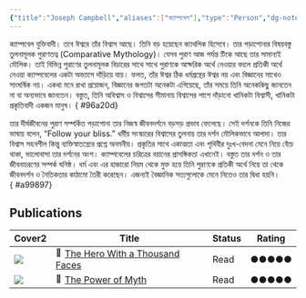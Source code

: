 ```yaml
---
{"title":"Joseph Campbell","aliases":["ক্যাম্পবেল"],"type":"Person","dg-note-icon":2,"updated":"2023-10-05T08:44:21","dg-publish":true,"tags":["person","person/scholar"],"created":"2022-12-28T17:37:56","dg-path":"Entities/People/Joseph Campbell.md","permalink":"/entities/people/joseph-campbell/","dgPassFrontmatter":true,"noteIcon":2}
---
```


ক্যাম্পবেল যুক্তিবাদী। তবে ঈশ্বরে তাঁর বিশ্বাস আছে। তিনি বড় হয়েছেন ক্যাথলিক হিসেবে। তার পড়াশোনার বিষয়বস্তু তুলনামূলক পুরাণতত্ব (Comparative Mythology)। যেসব পুরাণ আজ পর্যন্ত টিকে আছে তার সামান্যই মৌলিক। তাই বিভিন্ন পুরাণের তুলনামূলক বিচারের সাথে সাথে পুরাণকে আক্ষরিক অর্থে নেওয়ার বদলে প্রতিকী অর্থে নেওয়া ক্যাম্পবেলের একটা অভ্যাসে দাঁড়িয়ে যায়। ফলত, তাঁর ঈশ্বর ঠিক ধর্মগ্রন্থের ঈশ্বর নয় এবং বিজ্ঞানের সাথেও সাংঘর্ষিক নয়। একথা মনে রাখা প্রয়োজন, বিজ্ঞানের জগতটা অনেকটা এগিয়েছে, তাঁর সময়ে তিনি অনেককিছু জানতেন না বা অন্যভাবে জানতেন। বস্তুত, তিনি অবিশ্বাস ও বিশ্বাসের সীমানায় বিশ্বাসের পাশে দাঁড়ানো খানিকটা বিশ্বাসী, খানিকটা প্রকৃতিবাদী একজন মানুষ।
{ #96a20d}


তার দীর্ঘজীবনের পুরাণ সম্পর্কিত পড়াশোনা তার নিজস্ব জীবনদর্শনে বড়সড় প্রভাব ফেলেছে। সেই দর্শনকে তিনি নিজের ভাষায় বলেন, “Follow your bliss.” ধর্মীয় সংস্কারের বিশ্বাসের তুলনায় তার দর্শন মৌলিকভাবে আলাদা। তার বিশ্বাস সহনশীল কিন্তু ব্যক্তিস্বাতন্ত্র্যের প্রশ্নে অনমনীয়। প্রকৃতির সাথে একাত্মতা এবং পৃথিবীর দুঃখ-বেদনা মেনে নিয়ে বেঁচে থাকা, ভালোবাসা তার দর্শনের অংশ। ক্যাম্পবেলের চরিত্রের বয়ানের প্রাসঙ্গিকতা এখানেই। বস্তুত তার দর্শন ও তার জীবনাচরণের সম্পর্ক ঘনিষ্ঠ। ধর্ম এবং এর হাজারো নিয়ম থেকে মুক্ত হয়ে তিনি পুরাণকে প্রতিকী অর্থে নিয়ে তা থেকে জীবনদর্শন ও নৈতিকতার কাঠামো তৈরী করেছেন। এজন্যই বৈজ্ঞানিক সত্যগুলোকে মেনে নিতেও তার দ্বিধা হয়নি।  
{ #a99897}

## Publications

<div><table class="dataview table-view-table"><thead class="table-view-thead"><tr class="table-view-tr-header"><th class="table-view-th"><span>Cover</span><span class="dataview small-text">2</span></th><th class="table-view-th"><span>Title</span></th><th class="table-view-th"><span>Status</span></th><th class="table-view-th"><span>Rating</span></th></tr></thead><tbody class="table-view-tbody"><tr><td><span><img src="https://i.gr-assets.com/images/S/compressed.photo.goodreads.com/books/1442885694l/588138._SY475_.jpg" referrerpolicy="no-referrer"></span></td><td><span><a data-tooltip-position="top" aria-label="Personal/Reading/Books/Read/The Hero With a Thousand Faces by Joseph Campbell.md" data-href="Personal/Reading/Books/Read/The Hero With a Thousand Faces by Joseph Campbell.md" href="Personal/Reading/Books/Read/The Hero With a Thousand Faces by Joseph Campbell.md" class="internal-link" target="_blank" rel="noopener"><span class="iconize-icon-in-link" title="📗" aria-label="📗" data-icon="📗" aria-hidden="true" style="transform: translateY(0px);"><img class="emoji" draggable="false" alt="📗" src="https://cdn.jsdelivr.net/gh/jdecked/twemoji@15.1.0/assets/svg/1f4d7.svg" width="16px" height="16px"></span>The Hero With a Thousand Faces</a></span></td><td><span>Read</span></td><td><span>●●●●●</span></td></tr><tr><td><span><img src="https://books.google.com/books/content?id=ZxQxQa1l6ioC&amp;printsec=frontcover&amp;img=1&amp;zoom=1&amp;source=gbs_api" referrerpolicy="no-referrer"></span></td><td><span><a data-tooltip-position="top" aria-label="Personal/Reading/Books/Read/The Power of Myth by Joseph Campbell.md" data-href="Personal/Reading/Books/Read/The Power of Myth by Joseph Campbell.md" href="Personal/Reading/Books/Read/The Power of Myth by Joseph Campbell.md" class="internal-link" target="_blank" rel="noopener"><span class="iconize-icon-in-link" title="📗" aria-label="📗" data-icon="📗" aria-hidden="true" style="transform: translateY(0px);"><img class="emoji" draggable="false" alt="📗" src="https://cdn.jsdelivr.net/gh/jdecked/twemoji@15.1.0/assets/svg/1f4d7.svg" width="16px" height="16px"></span>The Power of Myth</a></span></td><td><span>Read</span></td><td><span>●●●●●</span></td></tr></tbody></table></div>